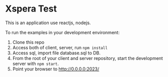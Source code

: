 # Xspera Test

This is an application use reactjs, nodejs.

To run the examples in your development environment:

1. Clone this repo
2. Access both of client, server, run `npm install`
3. Access sql, import file database.sql to DB.
3. From the root of your client and server repository, start the development server with
   `npm start`.
4. Point your browser to <http://0.0.0.0:2023/>